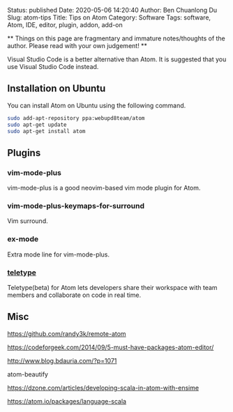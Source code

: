 Status: published
Date: 2020-05-06 14:20:40
Author: Ben Chuanlong Du
Slug: atom-tips
Title: Tips on Atom
Category: Software
Tags: software, Atom, IDE, editor, plugin, addon, add-on

**
Things on this page are
fragmentary and immature notes/thoughts of the author.
Please read with your own judgement!
**

Visual Studio Code is a better alternative than Atom.
It is suggested that you use Visual Studio Code instead.

## Installation on Ubuntu

You can install Atom on Ubuntu using the following command.
```bash
sudo add-apt-repository ppa:webupd8team/atom
sudo apt-get update
sudo apt-get install atom
```

## Plugins

### vim-mode-plus
vim-mode-plus is a good neovim-based vim mode plugin for Atom.

### vim-mode-plus-keymaps-for-surround

Vim surround.


### ex-mode

Extra mode line for vim-mode-plus.

### [teletype](https://teletype.atom.io/)

Teletype(beta) for Atom lets developers share their workspace 
with team members and collaborate on code in real time.

## Misc

https://github.com/randy3k/remote-atom

https://codeforgeek.com/2014/09/5-must-have-packages-atom-editor/


http://www.blog.bdauria.com/?p=1071

atom-beautify

https://dzone.com/articles/developing-scala-in-atom-with-ensime

https://atom.io/packages/language-scala

